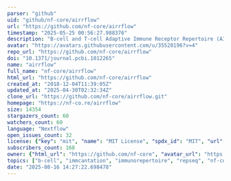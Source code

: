 ```yaml
---
parser: "github"
uid: "github/nf-core/airrflow"
url: "https://github.com/nf-core/airrflow"
timestamp: "2025-05-25 00:56:27.988376"
description: "B-cell and T-cell Adaptive Immune Receptor Repertoire (AIRR) sequencing analysis pipeline using the Immcantation framework"
avatar: "https://avatars.githubusercontent.com/u/35520196?v=4"
repo_url: "https://github.com/nf-core/airrflow"
doi: "10.1371/journal.pcbi.1012265"
name: "airrflow"
full_name: "nf-core/airrflow"
html_url: "https://github.com/nf-core/airrflow"
created_at: "2018-12-04T11:39:05Z"
updated_at: "2025-04-30T02:32:34Z"
clone_url: "https://github.com/nf-core/airrflow.git"
homepage: "https://nf-co.re/airrflow"
size: 14354
stargazers_count: 60
watchers_count: 60
language: "Nextflow"
open_issues_count: 32
license: {"key": "mit", "name": "MIT License", "spdx_id": "MIT", "url": "https://api.github.com/licenses/mit", "node_id": "MDc6TGljZW5zZTEz"}
subscribers_count: 168
owner: {"html_url": "https://github.com/nf-core", "avatar_url": "https://avatars.githubusercontent.com/u/35520196?v=4", "login": "nf-core", "type": "Organization"}
topics: ["b-cell", "immcantation", "immunorepertoire", "repseq", "nf-core", "nextflow", "workflow", "pipeline", "airr"]
date: "2025-08-16 14:27:22.698478"
---
```

